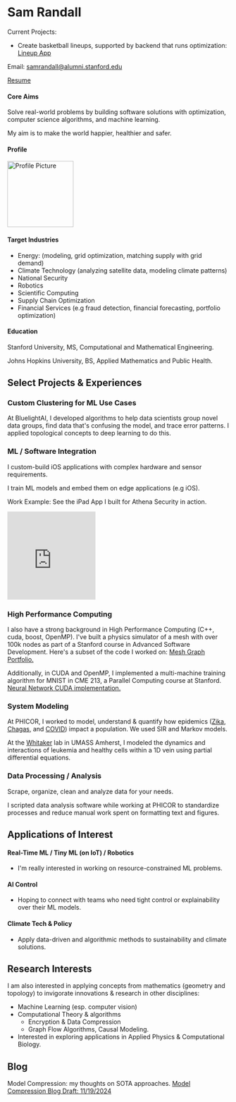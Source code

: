 # Sam Randall

Current Projects:
- Create basketball lineups, supported by backend that runs optimization: 
<a href="https://sam-randall.github.io/samrandall.github.io/basketball-lineup-app.html" target="_blank">Lineup App</a>

Email: <a href="mailto:samrandall@alumni.stanford.edu">samrandall@alumni.stanford.edu</a>

<a href="https://sam-randall.github.io/samrandall.github.io/resume/Samuel_Randall_Engineering_Impact_Jan_2025.pdf" target="_blank">Resume</a>

#### Core Aims
Solve real-world problems by building software solutions
with optimization, computer science algorithms, and machine learning.

My aim is to make the world happier, healthier and safer.

#### Profile
<img src="https://sam-randall.github.io/samrandall.github.io/docs/assets/sam_profile_pic.jpg" alt="Profile Picture" width="150"/>


#### Target Industries
- Energy: (modeling, grid optimization, matching supply with grid demand)
- Climate Technology (analyzing satellite data, modeling climate patterns)
- National Security
- Robotics
- Scientific Computing
- Supply Chain Optimization
- Financial Services (e.g fraud detection, financial forecasting, portfolio optimization)

#### Education

Stanford University, MS, Computational and Mathematical Engineering.

Johns Hopkins University, BS, Applied Mathematics and Public Health. 

## Select Projects & Experiences


### Custom Clustering for ML Use Cases
At BluelightAI, I developed algorithms to help data scientists group novel data groups,
find data that's confusing the model, and trace error patterns.
I applied topological concepts to deep learning to do this.


### ML / Software Integration

I custom-build iOS applications with complex hardware and sensor requirements. 

I train ML models and embed them on edge applications (e.g iOS). 

Work Example: See the iPad App I built for Athena Security in action.

<iframe width="200" height="200" src="https://www.youtube.com/embed/r2YbpxIprDI?si=dPpDVelfzMbE1FIW" title="YouTube video player" frameborder="0" allow="accelerometer; autoplay; clipboard-write; encrypted-media; gyroscope; picture-in-picture; web-share" referrerpolicy="strict-origin-when-cross-origin" allowfullscreen></iframe>


### High Performance Computing
I also have a strong background in High Performance Computing (C++, cuda, boost, OpenMP). I've built a physics simulator of a mesh with over 100k nodes as part of a Stanford course in Advanced Software Development. Here's a subset of the code I worked on: <a href="https://github.com/sam-randall/portfolio/blob/main/mesh_graph/Graph.hpp" target="_blank"> Mesh Graph Portfolio.</a>

Additionally, in CUDA and OpenMP, I implemented a multi-machine training algorithm for MNIST in CME 213, a Parallel Computing course at Stanford.
<a href="https://github.com/sam-randall/portfolio/blob/main/neural_network_gpu/neural_network.cpp" target="_blank"> Neural Network CUDA implementation.</a>

### System Modeling
At PHICOR, I worked to model, understand & quantify how epidemics (<a href="https://pubmed.ncbi.nlm.nih.gov/30544164/" target="_blank">Zika</a>,
    <a href="https://pubmed.ncbi.nlm.nih.gov/31104883/" target="_blank">Chagas</a>, and
    <a href="https://www.sciencedirect.com/science/article/pii/S0749379721000210" target = "blank_">COVID</a>) impact a population. We used SIR and Markov models.

At the <a href="https://www.umass.edu/natural-sciences/about/directory/nathaniel-whitaker" target="_blank"> Whitaker</a> lab in UMASS Amherst, I modeled the dynamics and interactions of leukemia and healthy cells within a 1D vein using partial differential equations.

### Data Processing / Analysis
Scrape, organize, clean and analyze data for your needs.

I scripted data analysis software while working at PHICOR to standardize processes and reduce manual work spent on formatting text and figures. 


## Applications of Interest

#### Real-Time ML / Tiny ML (on IoT) / Robotics
- I'm really interested in working on resource-constrained ML problems. 

#### AI Control
- Hoping to connect with teams who need tight control or explainability over their ML models.

#### Climate Tech & Policy
- Apply data-driven and algorithmic methods to sustainability and climate solutions.

## Research Interests
I am also interested in applying concepts from mathematics (geometry and topology) to invigorate innovations & research in other disciplines:
- Machine Learning (esp. computer vision)
- Computational Theory & algorithms
    - Encryption & Data Compression
    - Graph Flow Algorithms, Causal Modeling.
- Interested in exploring applications in Applied Physics & Computational Biology. 

## Blog

Model Compression: my thoughts on SOTA approaches.
<a href="https://sam-randall.github.io/samrandall.github.io/2024/11/19/Model-Compression.html" target="_blank">Model Compression Blog Draft: 11/19/2024</a>



